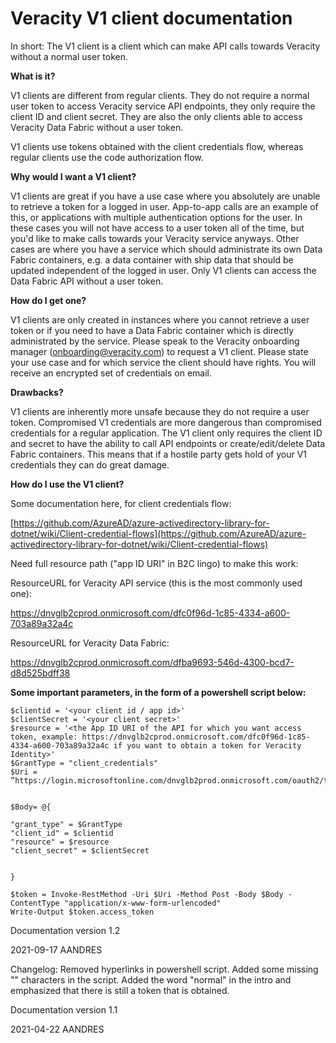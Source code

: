 # Veracity V1 client documentation

In short: The V1 client is a client which can make API calls towards Veracity without a normal user token.

**What is it?**

V1 clients are different from regular clients. They do not require a normal user token to access Veracity service API endpoints, they only require the client ID and client secret. They are also the only clients able to access Veracity Data Fabric without a user token.

V1 clients use tokens obtained with the client credentials flow, whereas regular clients use the code authorization flow.

**Why would I want a V1 client?**

V1 clients are great if you have a use case where you absolutely are unable to retrieve a token for a logged in user. App-to-app calls are an example of this, or applications with multiple authentication options for the user. In these cases you will not have access to a user token all of the time, but you&#39;d like to make calls towards your Veracity service anyways. Other cases are where you have a service which should administrate its own Data Fabric containers, e.g. a data container with ship data that should be updated independent of the logged in user. Only V1 clients can access the Data Fabric API without a user token.

**How do I get one?**

V1 clients are only created in instances where you cannot retrieve a user token or if you need to have a Data Fabric container which is directly administrated by the service. Please speak to the Veracity onboarding manager ([onboarding@veracity.com](mailto:onboarding@veracity.com)) to request a V1 client. Please state your use case and for which service the client should have rights. You will receive an encrypted set of credentials on email.

**Drawbacks?**

V1 clients are inherently more unsafe because they do not require a user token. Compromised V1 credentials are more dangerous than compromised credentials for a regular application. The V1 client only requires the client ID and secret to have the ability to call API endpoints or create/edit/delete Data Fabric containers. This means that if a hostile party gets hold of your V1 credentials they can do great damage.

**How do I use the V1 client?**

Some documentation here, for client credentials flow:

[https://github.com/AzureAD/azure-activedirectory-library-for-dotnet/wiki/Client-credential-flows](https://github.com/AzureAD/azure-activedirectory-library-for-dotnet/wiki/Client-credential-flows)

Need full resource path (&quot;app ID URI&quot; in B2C lingo) to make this work:

ResourceURL for Veracity API service (this is the most commonly used one):

https://dnvglb2cprod.onmicrosoft.com/dfc0f96d-1c85-4334-a600-703a89a32a4c

ResourceURL for Veracity Data Fabric:

https://dnvglb2cprod.onmicrosoft.com/dfba9693-546d-4300-bcd7-d8d525bdff38

**Some important parameters, in the form of a powershell script below:**

    $clientid = '<your client id / app id>'
    $clientSecret = '<your client secret>'
    $resource = '<the App ID URI of the API for which you want access token, example: https://dnvglb2cprod.onmicrosoft.com/dfc0f96d-1c85-4334-a600-703a89a32a4c if you want to obtain a token for Veracity Identity>'
    $GrantType = "client_credentials"
    $Uri = ”https://login.microsoftonline.com/dnvglb2prod.onmicrosoft.com/oauth2/token”


    $Body= @{

    "grant_type" = $GrantType
    "client_id" = $clientid
    "resource" = $resource
    "client_secret" = $clientSecret


    }

    $token = Invoke-RestMethod -Uri $Uri -Method Post -Body $Body -ContentType "application/x-www-form-urlencoded"
    Write-Output $token.access_token 


Documentation version 1.2

2021-09-17 AANDRES

Changelog: Removed hyperlinks in powershell script. Added some missing &quot;&quot; characters in the script. Added the word &quot;normal&quot; in the intro and emphasized that there is still a token that is obtained.

Documentation version 1.1

2021-04-22 AANDRES
